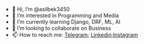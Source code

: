 - 👋 Hi, I’m @asilbek3450
- 👀 I’m interested in Programming and Media
- 🌱 I’m currently learning Django, DRF, ML, AI
- 💞️ I’m looking to collaborate on Business
- 📫 How to reach me: [Telegram](t.me/mirolimov_a); [Linkedin](https://www.linkedin.com/in/asilbek-mirolimov-874a8921a/);[Instagram](https://www.instagram.com/mirolimov.1/)

<!---
asilbek3450/asilbek3450 is a ✨ special ✨ repository because its `README.md` (this file) appears on your GitHub profile.
You can click the Preview link to take a look at your changes.
--->
